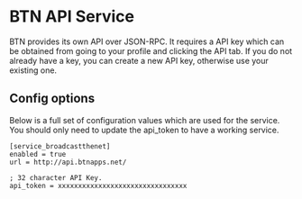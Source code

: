 # BTN API Service

BTN provides its own API over JSON-RPC. It requires a API key which can be obtained
from going to your profile and clicking the API tab. If you do not already have a key, you
can create a new API key, otherwise use your existing one.

## Config options

Below is a full set of configuration values which are used for the service. You should
only need to update the api_token to have a working service.

    [service_broadcastthenet]
    enabled = true
    url = http://api.btnapps.net/

    ; 32 character API Key.
    api_token = xxxxxxxxxxxxxxxxxxxxxxxxxxxxxxxx
